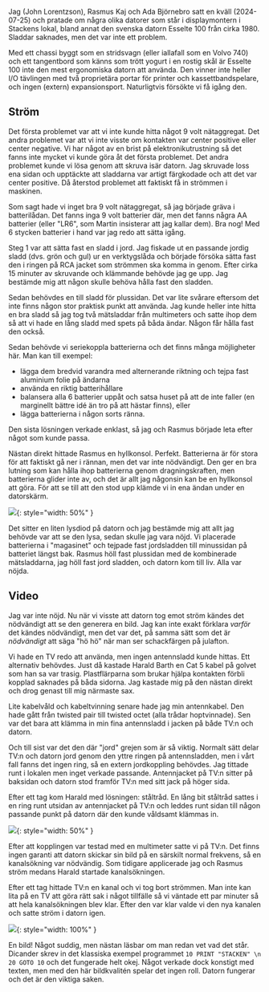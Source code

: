 <!--
.. title: Nej, jag vill inte vänta tills vi har rätt sladdar.
.. slug: esselte-hack
.. date: 2024-08-29 18:30 CEST
.. description: Esselte datorn från displaymontern får nytt liv.
.. category: 2024
-->

Jag (John Lorentzson), Rasmus Kaj och Ada Björnebro satt en kväll
(2024-07-25) och pratade om några olika datorer som står i
displaymontern i Stackens lokal, bland annat den svenska datorn
Esselte 100 från cirka 1980. Sladdar saknades, men det var inte ett
problem.

<!-- TEASER_END -->

Med ett chassi byggt som en stridsvagn (eller iallafall som en Volvo
740) och ett tangentbord som känns som trött yogurt i en rostig skål
är Esselte 100 inte den mest ergonomiska datorn att använda. Den
vinner inte heller I/O tävlingen med två proprietära portar för
printer och kassettbandspelare, och ingen (extern)
expansionsport. Naturligtvis försökte vi få igång den.

## Ström

Det första problemet var att vi inte kunde hitta något 9 volt
nätaggregat. Det andra problemet var att vi inte visste om kontakten
var center positive eller center negative. Vi har något av en brist på
elektronikutrustning så det fanns inte mycket vi kunde göra åt det
första problemet. Det andra problemet kunde vi lösa genom att skruva
isär datorn. Jag skruvade loss ena sidan och upptäckte att sladdarna
var artigt färgkodade och att det var center positive. Då återstod
problemet att faktiskt få in strömmen i maskinen.

Som sagt hade vi inget bra 9 volt nätaggregat, så jag började gräva i
batterilådan. Det fanns inga 9 volt batterier där, men det fanns några
AA batterier (eller "LR6", som Martin insisterar att jag kallar
dem). Bra nog! Med 6 stycken batterier i hand var jag redo att sätta
igång.

Steg 1 var att sätta fast en sladd i jord. Jag fiskade ut en passande
jordig sladd (dvs. grön och gul) ur en verktygslåda och började
försöka sätta fast den i ringen på RCA jacket som strömmen ska komma
in genom. Efter cirka 15 minuter av skruvande och klämmande behövde
jag ge upp. Jag bestämde mig att någon skulle behöva hålla fast den
sladden.

Sedan behövdes en till sladd för plussidan. Det var lite svårare
eftersom det inte finns någon stor praktisk punkt att använda. Jag
kunde heller inte hitta en bra sladd så jag tog två mätsladdar från
multimeters och satte ihop dem så att vi hade en lång sladd med spets
på båda ändar. Någon får hålla fast den också.

Sedan behövde vi seriekoppla batterierna och det finns många
möjligheter här. Man kan till exempel:

- lägga dem bredvid varandra med alternerande riktning och tejpa fast
  aluminium folie på ändarna
- använda en riktig batterihållare
- balansera alla 6 batterier uppåt och satsa huset på att de inte
  faller (en marginellt bättre idé än tro på att hästar finns), eller
- lägga batterierna i någon sorts ränna.
    
    
Den sista lösningen verkade enklast, så jag och Rasmus började leta
efter något som kunde passa.

Nästan direkt hittade Rasmus en hyllkonsol. Perfekt. Batterierna är
för stora för att faktiskt gå ner i rännan, men det var inte
nödvändigt. Den ger en bra lutning som kan hålla ihop batterierna
genom dragningskraften, men batterierna glider inte av, och det är
allt jag någonsin kan be en hyllkonsol att göra. För att se till att
den stod upp klämde vi in ena ändan under en datorskärm.

![](/images/esselte-batteri.jpg){: style="width: 50%" }

Det sitter en liten lysdiod på datorn och jag bestämde mig att allt
jag behövde var att se den lysa, sedan skulle jag vara nöjd. Vi
placerade batterierna i "magasinet" och tejpade fast jordsladden till
minussidan på batteriet längst bak. Rasmus höll fast plussidan med de
kombinerade mätsladdarna, jag höll fast jord sladden, och datorn kom
till liv. Alla var nöjda.

## Video

Jag var inte nöjd. Nu när vi visste att datorn tog emot ström kändes
det nödvändigt att se den generera en bild. Jag kan inte exakt
förklara *varför* det kändes nödvändigt, men det var det, på samma
sätt som det är *nödvändigt* att säga "hö hö" när man ser schackfärgen
på julafton.

Vi hade en TV redo att använda, men ingen antennsladd kunde
hittas. Ett alternativ behövdes. Just då kastade Harald Barth en Cat 5
kabel på golvet som han sa var trasig. Plastflärparna som brukar
hjälpa kontakten förbli kopplad saknades på båda sidorna. Jag kastade
mig på den nästan direkt och drog genast till mig närmaste sax.

Lite kabelvåld och kabeltvinning senare hade jag min antennkabel. Den
hade gått från twisted pair till twisted octet (alla trådar
hoptvinnade). Sen var det bara att klämma in min fina antennsladd i
jacken på både TV:n och datorn.

Och till sist var det den där "jord" grejen som är så viktig. Normalt
sätt delar TV:n och datorn jord genom den yttre ringen på
antennsladden, men i vårt fall fanns det ingen ring, så en extern
jordkoppling behövdes. Jag tittade runt i lokalen men inget verkade
passande. Antennjacket på TV:n sitter på baksidan och datorn stod
framför TV:n med sitt jack på höger sida.

Efter ett tag kom Harald med lösningen: ståltråd. En lång bit ståltråd
sattes i en ring runt utsidan av antennjacket på TV:n och leddes runt
sidan till någon passande punkt på datorn där den kunde våldsamt
klämmas in.

![](/images/esselte-coax.jpg){: style="width: 50%" }

Efter att kopplingen var testad med en multimeter satte vi på
TV:n. Det finns ingen garanti att datorn skickar sin bild på en
särskilt normal frekvens, så en kanalsökning var nödvändig. Som
tidigare applicerade jag och Rasmus ström medans Harald startade
kanalsökningen.

Efter ett tag hittade TV:n en kanal och vi tog bort strömmen. Man inte
kan lita på en TV att göra rätt sak i något tillfälle så vi väntade
ett par minuter så att hela kanalsökningen blev klar. Efter den var
klar valde vi den nya kanalen och satte ström i datorn igen.

![](/images/stacken-surgery.jpg){: style="width: 100%" }

En bild! Något suddig, men nästan läsbar om man redan vet vad det
står. Dicander skrev in det klassiska exempel programmet `10 PRINT
"STACKEN" \n 20 GOTO 10` och det fungerade helt okej. Något verkade
dock konstigt med texten, men med den här bildkvalitén spelar det
ingen roll. Datorn fungerar och det är den viktiga saken.

